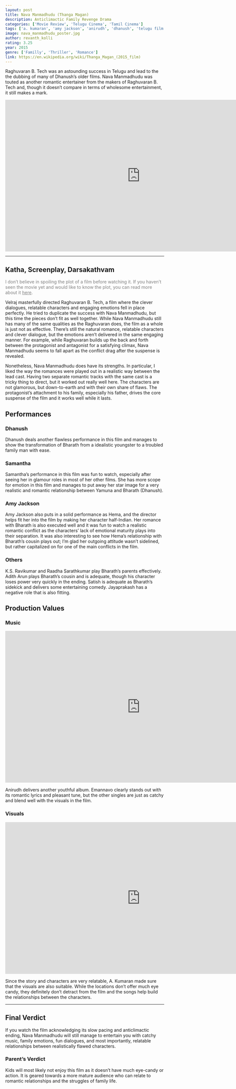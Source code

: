 ```yaml
---
layout: post
title: Nava Manmadhudu (Thanga Magan)
description: Anticlimactic Family Revenge Drama
categories: ['Movie Review', 'Telugu Cinema', 'Tamil Cinema']
tags: ['a. kumaran', 'amy jackson', 'anirudh', 'dhanush', 'telugu film review', 'tamil film review', 'nava manmadhudu', 'samantha', 'thanga magan', 'velraj']
image: nava_manmadhudu_poster.jpg
author: revanth_kolli
rating: 3.25
year: 2015
genre: ['Familly', 'Thriller', 'Romance']
link: https://en.wikipedia.org/wiki/Thanga_Magan_(2015_film)
---
```


<p>Raghuvaran B. Tech was an astounding success in Telugu and lead to the the dubbing of many of Dhanush&#8217;s older films. Nava Manmadhudu was touted as another romantic entertainer from the makers of Raghuvaran B. Tech and, though it doesn&#8217;t compare in terms of wholesome entertainment, it still makes a mark.</p>
<iframe src="https://www.youtube.com/embed/DE-QMo7dt0U" width="853" height="480" frameborder="0" allowfullscreen="allowfullscreen"></iframe>
<hr />
<h2><span class="review_header">Katha, Screenplay, Darsakathvam</span></h2>
<p><span style="color: #808080;">I don’t believe in spoiling the plot of a film before watching it. If you haven’t seen the movie yet and would like to know the plot, you can read more about it <a style="color: #808080;" href="https://en.wikipedia.org/wiki/Thanga_Magan_(2015_film)#Plot" target="_blank">here</a>.</span></p>
<p>Velraj masterfully directed Raghuvaran B. Tech, a film where the clever dialogues, relatable characters and engaging emotions fell in place perfectly. He tried to duplicate the success with Nava Manmadhudu, but this time the pieces don&#8217;t fit as well together. While Nava Manmadhudu still has many of the same qualities as the Raghuvaran does, the film as a whole is just not as effective. There&#8217;s still the natural romance, relatable characters and clever dialogue, but the emotions aren&#8217;t delivered in the same engaging manner. For example, while Raghuvaran builds up the back and forth between the protagonist and antagonist for a satisfying climax, Nava Manmadhudu seems to fall apart as the conflict drag after the suspense is revealed.</p>
<p>Nonetheless, Nava Manmadhudu does have its strengths. In particular, I liked the way the romances were played out in a realistic way between the lead cast. Having two separate romantic tracks with the same cast is a tricky thing to direct, but it worked out really well here. The characters are not glamorous, but down-to-earth and with their own share of flaws. The protagonist&#8217;s attachment to his family, especially his father, drives the core suspense of the film and it works well while it lasts.</p>
<h2><span class="review_header">Performances</span></h2>
<h3>Dhanush</h3>
<p>Dhanush deals another flawless performance in this film and manages to show the transformation of Bharath from a idealistic youngster to a troubled family man with ease.</p>
<h3>Samantha</h3>
<p>Samantha&#8217;s performance in this film was fun to watch, especially after seeing her in glamour roles in most of her other films. She has more scope for emotion in this film and manages to put away her star image for a very realistic and romantic relationship between Yamuna and Bharath (Dhanush).</p>
<h3>Amy Jackson</h3>
<p>Amy Jackson also puts in a solid performance as Hema, and the director helps fit her into the film by making her character half-Indian. Her romance with Bharath is also executed well and it was fun to watch a realistic romantic conflict as the characters&#8217; lack of emotional maturity plays into their separation. It was also interesting to see how Hema&#8217;s relationship with Bharath&#8217;s cousin plays out; I&#8217;m glad her outgoing attitude wasn&#8217;t sidelined, but rather capitalized on for one of the main conflicts in the film.</p>
<h3>Others</h3>
<p>K.S. Ravikumar and Raadha Sarathkumar play Bharath&#8217;s parents effectively. Adith Arun plays Bharath&#8217;s cousin and is adequate, though his character loses power very quickly in the ending. Satish is adequate as Bharath&#8217;s sidekick and delivers some entertaining comedy. Jayaprakash has a negative role that is also fitting.</p>
<h2><span class="review_header">Production Values</span></h2>
<h3>Music</h3>
<iframe src="https://www.youtube.com/embed/8nKFLjMcneo" width="853" height="480" frameborder="0" allowfullscreen="allowfullscreen"></iframe>
<p>Anirudh delivers another youthful album. Emannavo clearly stands out with its romantic lyrics and pleasant tune, but the other singles are just as catchy and blend well with the visuals in the film.</p>
<h3>Visuals</h3>
<iframe src="https://www.youtube.com/embed/aBt109w9mBs" width="853" height="480" frameborder="0" allowfullscreen="allowfullscreen"></iframe>
<p>Since the story and characters are very relatable, A. Kumaran made sure that the visuals are also suitable. While the locations don&#8217;t offer much eye candy, they definitely don&#8217;t detract from the film and the songs help build the relationships between the characters.</p>
<hr />
<h2><span class="review_header">Final Verdict</span></h2>
<p>If you watch the film acknowledging its slow pacing and anticlimactic ending, Nava Manmadhudu will still manage to entertain you with catchy music, family emotions, fun dialogues, and most importantly, relatable relationships between realistically flawed characters.</p>
<h3>Parent&#8217;s Verdict</h3>
<p>Kids will most likely not enjoy this film as it doesn&#8217;t have much eye-candy or action. It is geared towards a more mature audience who can relate to romantic relationships and the struggles of family life.</p>
